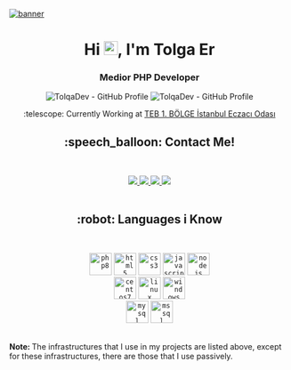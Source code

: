 [![banner](https://tolqa.dev/github/pictures/banner.png)](https://tolqa.dev)
<p align="center">
  <h1 align="center">Hi <img src="https://media.giphy.com/media/hvRJCLFzcasrR4ia7z/giphy.gif" width="25px">, I'm Tolga Er</h1></img>
  <h3 align="center">Medior PHP Developer</h3>
  <p align="center"> 
    <img src="https://komarev.com/ghpvc/?style=for-the-badge&username=tolqadev&style=flat-square" alt="TolqaDev - GitHub Profile" />
    <img src="https://img.shields.io/github/followers/tolqadev?style=flat-square" alt="TolqaDev - GitHub Profile" />
    <p align="center">:telescope: Currently Working at <a href="https://www.linkedin.com/company/istanbul-eczacı-odası" target="_blank" style="text-align:center">TEB 1. BÖLGE İstanbul Eczacı Odası</a></p>
  </p>
</p>
<p align="center">
  <h2 align="center">:speech_balloon: Contact Me!</h2><br>
  <p align="center">
  <a href="mailto:tolqa.er1@gmail.com" alt="Gmail">
    <img src="https://img.shields.io/badge/-Gmail-FF0000?style=flat-square&labelColor=FF0000&logo=gmail&logoColor=white&link=LINK-DO-SEU-EMAIL"/>
  </a>
  <a href="https://linkedin.com/in/tolqa-er/" alt="Linkedin">
    <img src="https://img.shields.io/badge/-Linkedin-0e76a8?style=flat-square&logo=Linkedin&logoColor=white&link=LINK-DO-SEU-LINKEDIN"/>
  </a>
  <a href="https://instagram.com/tolqadev" alt="Instagram">
    <img src="https://img.shields.io/badge/-Instagram-DF0174?style=flat-square&labelColor=DF0174&logo=instagram&logoColor=white&link=LINK-DO-SEU-INSTAGRAM"/>
  </a>
  <a href="https://discord.gg/v8X96YBfqv" alt="Discord">
    <img src="https://img.shields.io/badge/-Discord-5165f6?style=flat-square&labelColor=5165f6&logo=discord&logoColor=white&link=LINK-DO-SEU-DISCORD"/>
  </a><br><br>
</p>
</p>
<p align="center">
  <h2 align="center">:robot: Languages i Know</h2><br>
  <p align="center">
    <code><img src="https://github.tolqa.dev/image/php8.png" alt="php8" width="40" height="40"/></code>
    <code><img src="https://github.tolqa.dev/image/html.png" alt="html5" width="40" height="40"/></code>
    <code><img src="https://github.tolqa.dev/image/css.png" alt="css3" width="40" height="40"/></code> 
    <code><img src="https://github.tolqa.dev/image/javascript.png" alt="javascript" width="40" height="40"/></code> 
    <code><img src="https://github.tolqa.dev/image/nodejs.png" alt="nodejs" width="40" height="40"/></code>
    <br>
    <code><img src="https://github.tolqa.dev/image/centos.png" alt="centos7" width="40" height="40"/></code>
    <code><img src="https://github.tolqa.dev/image/linux.png" alt="linux" width="40" height="40"/></code>
    <code><img src="https://github.tolqa.dev/image/windows.png" alt="windows" width="40" height="40"/></code>
    <br>
    <code><img src="https://github.tolqa.dev/image/mysql.png" alt="mysql" width="40" height="40"/></code>
    <code><img src="https://github.tolqa.dev/image/mssql.png" alt="mssql" width="40" height="40"/></code>
    <br><br>
    <p><b>Note: </b>The infrastructures that I use in my projects are listed above, except for these infrastructures, there are those that I use passively.</p>
  </p>
</p>
